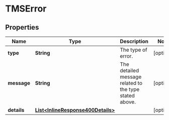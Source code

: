 
# TMSError

## Properties
Name | Type | Description | Notes
------------ | ------------- | ------------- | -------------
**type** | **String** | The type of error. |  [optional]
**message** | **String** | The detailed message related to the type stated above. |  [optional]
**details** | [**List&lt;InlineResponse400Details&gt;**](InlineResponse400Details.md) |  |  [optional]



